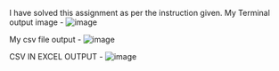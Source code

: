 I have solved this assignment as per the instruction given.
My Terminal output image - 
![image](https://github.com/user-attachments/assets/326fa9c0-f2b7-406e-b494-e437035a6af2)

My csv file output - 
![image](https://github.com/user-attachments/assets/ff533cce-67d9-42c0-91af-b758db6a15a2)

CSV IN EXCEL OUTPUT - 
![image](https://github.com/user-attachments/assets/779b6e1f-9a0d-4aaf-b99f-379537dcecc6)

